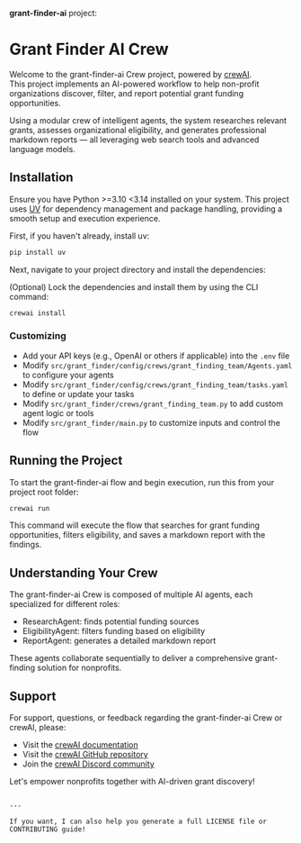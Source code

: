 **grant-finder-ai** project:

# Grant Finder AI Crew

Welcome to the grant-finder-ai Crew project, powered by [crewAI](https://crewai.com).  
This project implements an AI-powered workflow to help non-profit organizations discover, filter, and report potential grant funding opportunities.

Using a modular crew of intelligent agents, the system researches relevant grants, assesses organizational eligibility, and generates professional markdown reports — all leveraging web search tools and advanced language models.

## Installation

Ensure you have Python >=3.10 <3.14 installed on your system. This project uses [UV](https://docs.astral.sh/uv/) for dependency management and package handling, providing a smooth setup and execution experience.

First, if you haven't already, install uv:

```bash
pip install uv
````

Next, navigate to your project directory and install the dependencies:

(Optional) Lock the dependencies and install them by using the CLI command:

```bash
crewai install
```

### Customizing

* Add your API keys (e.g., OpenAI or others if applicable) into the `.env` file
* Modify `src/grant_finder/config/crews/grant_finding_team/Agents.yaml` to configure your agents
* Modify `src/grant_finder/config/crews/grant_finding_team/tasks.yaml` to define or update your tasks
* Modify `src/grant_finder/crews/grant_finding_team.py` to add custom agent logic or tools
* Modify `src/grant_finder/main.py` to customize inputs and control the flow

## Running the Project

To start the grant-finder-ai flow and begin execution, run this from your project root folder:

```bash
crewai run
```

This command will execute the flow that searches for grant funding opportunities, filters eligibility, and saves a markdown report with the findings.

## Understanding Your Crew

The grant-finder-ai Crew is composed of multiple AI agents, each specialized for different roles:

* ResearchAgent: finds potential funding sources
* EligibilityAgent: filters funding based on eligibility
* ReportAgent: generates a detailed markdown report

These agents collaborate sequentially to deliver a comprehensive grant-finding solution for nonprofits.

## Support

For support, questions, or feedback regarding the grant-finder-ai Crew or crewAI, please:

* Visit the [crewAI documentation](https://docs.crewai.com)
* Visit the [crewAI GitHub repository](https://github.com/joaomdmoura/crewai)
* Join the [crewAI Discord community](https://discord.com/invite/X4JWnZnxPb)

Let's empower nonprofits together with AI-driven grant discovery!

```

---

If you want, I can also help you generate a full LICENSE file or CONTRIBUTING guide!
